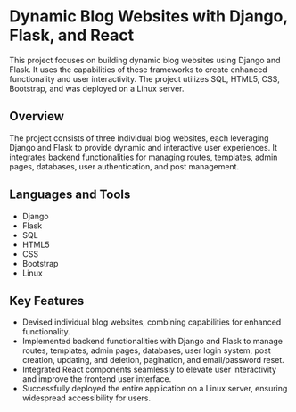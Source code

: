 # Dynamic Blog Websites with Django, Flask, and React

This project focuses on building dynamic blog websites using Django and Flask. It uses the capabilities of these frameworks to create enhanced functionality and user interactivity. The project utilizes SQL, HTML5, CSS, Bootstrap, and was deployed on a Linux server.

## Overview

The project consists of three individual blog websites, each leveraging Django and Flask to provide dynamic and interactive user experiences. It integrates backend functionalities for managing routes, templates, admin pages, databases, user authentication, and post management.

## Languages and Tools

- Django
- Flask
- SQL
- HTML5
- CSS
- Bootstrap
- Linux

## Key Features

- Devised individual blog websites, combining capabilities for enhanced functionality.
- Implemented backend functionalities with Django and Flask to manage routes, templates, admin pages, databases, user login system, post creation, updating, and deletion, pagination, and email/password reset.
- Integrated React components seamlessly to elevate user interactivity and improve the frontend user interface.
- Successfully deployed the entire application on a Linux server, ensuring widespread accessibility for users.
